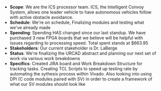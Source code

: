 - **Scope**: We are the ICS processor team. ICS, the Intelligent Convoy System, allows one leader vehicle to have autonomous vehicles follow with active obstacle avoidance.
- **Schedule**: We're on schedule, Finalizing modules and testing what we've already made
- **Spending**: Spending HAS changed since our last standup. We have purchased 3 new FPGA boards that we believe will be helpful with issues regarding to processing speed. Total spent stands at $663.95
- **Stakeholders**: Our current stakeholder is Dr. LaBerge
- **Status**: We're finalizing the URCAD abstract and planning our next set of work via various work breakdowns
- **Specifics**: Created JIRA board and Work Breakdown Structure for tracking tasks. Creating TCL Scripts to speed up testing rate by automating the sythesis process within Vivado. Also looking into using DPI (C code modules paired with SV) in order to create a framework of what our SV modules should look like